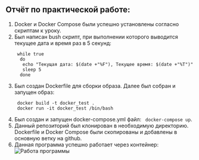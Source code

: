## Отчёт по практической работе: ## 

1. Docker и Docker Compose были успешно установлены согласно скриптам к уроку.
2. Был написан bush скрипт, при выполнении которого выводится текущее дата и время раз в 5 секунд:
   ```bush
    while true
     do
      echo "Текущая дата: $(date +"%F"), Текущее время: $(date +"%T")"
      sleep 5
     done
   ```
3. Был создан Dockerfile для сборки образа. Далее был собран и запущен образ:
   ```
    docker build -t docker_test .
    docker run -it docker_test /bin/bash
   ```
4. Был создан и запущен docker-compose.yml файл:
``` docker-compose up```.
5. Данный репозиторий был клонирован в необходимую директорию. Dockerfile и Docker Compose были скопированы и добавлены в основную ветку на github.
6. Данная программа успешно работает через контейнер:
   ![Работа программы](https://github.com/theory-universe/first_docker/blob/main/example.png)
